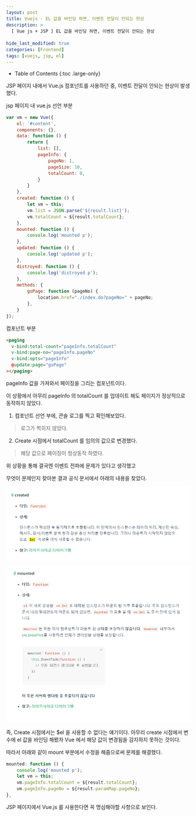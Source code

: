 ```yaml
---
layout: post
title: Vuejs - EL 값을 바인딩 하면, 이벤트 전달이 안되는 현상
description: >
  [ Vue js + JSP ] EL 값을 바인딩 하면, 이벤트 전달이 안되는 현상

hide_last_modified: true
categories: [Frontend]
tags: [vuejs, jsp, el]
---
```


- Table of Contents
{:toc .large-only}

JSP 페이지 내에서 Vue.js 컴포넌트를 사용하던 중, 이벤트 전달이 안되는 현상이 발생했다.

jsp 페이지 내 vue.js 선언 부분

```js
var vm = new Vue({
	el: '#content',
	components: {},
	data: function () {
		return {
        	list: [],
			pageInfo: {
				pageNo: 1,
				pageSize: 10,
				totalCount: 0,
			}
		}
	},
	created: function () {
		let vm = this;
		vm.list = JSON.parse('${result.list}');
		vm.totalCount = ${result.totalCount};
	},
	mounted: function () {
		console.log('mounted p');
	},
	updated: function () {
		console.log('updated p');
	},
	distroyed: function () {
		console.log('distroyed p');
	},
	methods: {
		goPage: function (pageNo) {
			location.href="./index.do?pageNo=" + pageNo;
		},
	}
});
```

컴포넌트 부분

```html
<paging
  v-bind:total-count="pageInfo.totalCount"
  v-bind:page-no="pageInfo.pageNo"
  v-bind:opts="pageInfo"
  @update:page="goPage"
></paging>
```

pageInfo 값을 가져와서 페이징을 그리는 컴포넌트이다.

이 상황에서 아무리 pageInfo 의 totalCount 를 업데이트 해도 페이지가 정상적으로 동작하지 않았다.

1. 컴포넌트 선언 부에, 콘솔 로그를 찍고 확인해보았다.

> 로그가 찍히지 않았다.

2. Create 시점에서 totalCount 를 임의의 값으로 변경했다.

> 해당 값으로 페이징이 정상동작 하였다.

위 상황을 통해 결국엔 이벤트 전파에 문제가 있다고 생각했고

무엇이 문제인지 찾아본 결과 공식 문서에서 아래의 내용을 찾았다.

![vuejsp1](/assets/img/Vuejs/vuejsp1.png)

![vuejsp2](/assets/img/Vuejs/vuejsp2.png)

즉, Create 시점에서는 $el 을 사용할 수 없다는 얘기이다. 아무리 create 시점에서 변수에 el 값을 바인딩 해봤자 Vue 에서 해당 값이 변경됨을 감지하지 못하는 것이다.

따라서 아래와 같이 mount 부분에서 수정을 해줌으로써 문제를 해결했다.

```js
mounted: function () {
	console.log('mounted p');
	let vm = this;
	vm.pageInfo.totalCount = ${result.totalCount};
	vm.pageInfo.pageNo = ${result.paramMap.pageNo};
},
```

JSP 페이지에서 Vue.js 를 사용한다면 꼭 명심해야할 사항으로 보인다.

